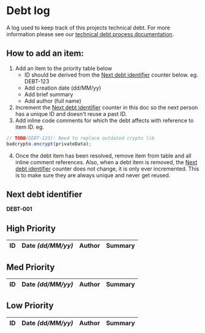 # Debt log

A log used to keep track of this projects technical debt. For more information please see our
[technical debt process documentation](https://github.com/mattrglobal/docs-engineering/blob/master/process/technical-debt.md).

## How to add an item:

1. Add an item to the priority table below
   - ID should be derived from the [Next debt identifier](#next-debt-identifier) counter below. eg. DEBT-123
   - Add creation date (dd/MM/yy)
   - Add brief summary
   - Add author (full name)
2. Increment the [Next debt identifier](#next-debt-identifier) counter in this doc so the next person has a unique ID
   and doesn't reuse a past ID.
3. Add inline code comments for which the debt affects with reference to item ID. eg.

```js
// TODO(DEBT-123): Need to replace outdated crypto lib
badcrypto.encrypt(privateData);
```

4. Once the debt item has been resolved, remove item from table and all inline comment references. Also, when a debt
   item is removed, the [Next debt identifier](#next-debt-identifier) counter does not change, it is only ever
   incremented. This is to make sure they are always unique and never get reused.

## Next debt identifier

**DEBT-001**

## High Priority

| ID  | Date _(dd/MM/yy)_ | Author | Summary |
| :-- | :---------------- | :----- | :------ |

## Med Priority

| ID  | Date _(dd/MM/yy)_ | Author | Summary |
| :-- | :---------------- | :----- | :------ |

## Low Priority

| ID  | Date _(dd/MM/yy)_ | Author | Summary |
| :-- | :---------------- | :----- | :------ |
